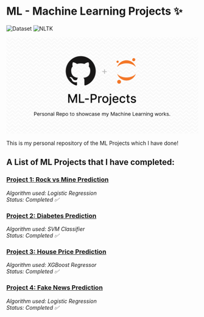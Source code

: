 # ML - Machine Learning Projects ✨

![Dataset](https://img.shields.io/badge/Dataset-Kaggle-blue.svg) ![NLTK](https://img.shields.io/badge/Library-sklearn-orange.svg)

![ML](/banner_image.png)


This is my personal repository of the ML Projects which I have done!

## A List of ML Projects that I have completed:

### [Project 1: Rock vs Mine Prediction](https://github.com/aman-chhetri/ML-Projects/tree/main/Project%201%20-%20Rock%20vs%20Mine%20Prediction "Project 1: Rock vs Mine Prediction")

_Algorithm used: Logistic Regression<br>_
_Status: Completed ✅_

### [Project 2: Diabetes Prediction](https://github.com/aman-chhetri/ML-Projects/tree/main/Project%202%20-%20Diabetes%20Prediction "Project 2: Diabetes Prediction")

_Algorithm used: SVM Classifier<br>_
_Status: Completed ✅_

### [Project 3: House Price Prediction](https://github.com/aman-chhetri/ML-Projects/tree/main/Project%203%20-%20House%20Price%20Prediction "Project 3: House Price Prediction")  

_Algorithm used: XGBoost Regressor<br>_
_Status: Completed ✅_

### [Project 4: Fake News Prediction](https://github.com/aman-chhetri/ML-Projects/tree/main/Project%204%20-%20Fake%20News%20Prediction "Project 4: Fake News Prediction") 
     
_Algorithm used: Logistic Regression<br>_
_Status: Completed ✅_

